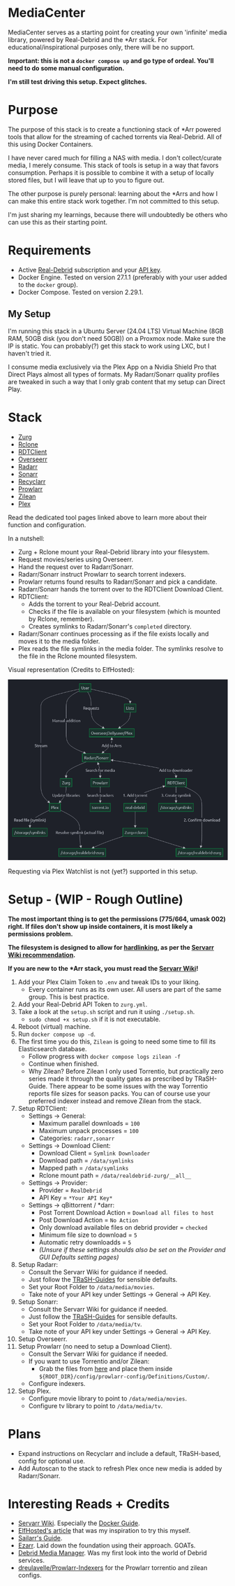 # MediaCenter
MediaCenter serves as a starting point for creating your own 'infinite' media library, powered by Real-Debrid and the *Arr stack. For educational/inspirational purposes only, there will be no support.

__Important: this is not a `docker compose up` and go type of ordeal. You'll need to do some manual configuration.__

__I'm still test driving this setup. Expect glitches.__

# Purpose
The purpose of this stack is to create a functioning stack of *Arr powered tools that allow for the streaming of cached torrents via Real-Debrid. All of this using Docker Containers.

I have never cared much for filling a NAS with media. I don't collect/curate media, I merely consume. This stack of tools is setup in a way that favors consumption. Perhaps it is possible to combine it with a setup of locally stored files, but I will leave that up to you to figure out.

The other purpose is purely personal: learning about the *Arrs and how I can make this entire stack work together. I'm not committed to this setup.

I'm just sharing my learnings, because there will undoubtedly be others who can use this as their starting point.

# Requirements
- Active [Real-Debrid](https://real-debrid.com/) subscription and your [API key](https://real-debrid.com/apitoken).
- Docker Engine. Tested on version 27.1.1 (preferably with your user added to the `docker` group).
- Docker Compose. Tested on version 2.29.1.

## My Setup
I'm running this stack in a Ubuntu Server (24.04 LTS) Virtual Machine (8GB RAM, 50GB disk (you don't need 50GB)) on a Proxmox node. Make sure the IP is static. You can probably(?) get this stack to work using LXC, but I haven't tried it.

I consume media exclusively via the Plex App on a Nvidia Shield Pro that Direct Plays almost all types of formats. My Radarr/Sonarr quality profiles are tweaked in such a way that I only grab content that my setup can Direct Play.

# Stack
- [Zurg](https://github.com/debridmediamanager/zurg-testing)
- [Rclone](https://github.com/rclone/rclone)
- [RDTClient](https://github.com/rogerfar/rdt-client)
- [Overseerr](https://overseerr.dev/)
- [Radarr](https://radarr.video/)
- [Sonarr](https://sonarr.tv/)
- [Recyclarr](https://recyclarr.dev/)
- [Prowlarr](https://prowlarr.com/)
- [Zilean](https://github.com/iPromKnight/zilean)
- [Plex](https://www.plex.tv/)

Read the dedicated tool pages linked above to learn more about their function and configuration.

In a nutshell:
- Zurg + Rclone mount your Real-Debrid library into your filesystem.
- Request movies/series using Overseerr.
- Hand the request over to Radarr/Sonarr.
- Radarr/Sonarr instruct Prowlarr to search torrent indexers.
- Prowlarr returns found results to Radarr/Sonarr and pick a candidate.
- Radarr/Sonarr hands the torrent over to the RDTClient Download Client.
- RDTClient:
    - Adds the torrent to your Real-Debrid account.
    - Checks if the file is available on your filesystem (which is mounted by Rclone, remember).
    - Creates symlinks to Radarr/Sonarr's `completed` directory.
- Radarr/Sonarr continues processing as if the file exists locally and moves it to the media folder.
- Plex reads the file symlinks in the media folder. The symlinks resolve to the file in the Rclone mounted filesystem.

Visual representation (Credits to ElfHosted):

![Visualized flow. Credits to ElfHosted.](./images/flow-visualization.png)

Requesting via Plex Watchlist is not (yet?) supported in this setup.
# Setup - (WIP - Rough Outline)
__The most important thing is to get the permissions (775/664, umask 002) right. If files don't show up inside containers, it is most likely a permissions problem.__

__The filesystem is designed to allow for [hardlinking](https://trash-guides.info/Hardlinks/Hardlinks-and-Instant-Moves/), as per the [Servarr Wiki recommendation](https://wiki.servarr.com/docker-guide#consistent-and-well-planned-paths).__

__If you are new to the *Arr stack, you must read the [Servarr Wiki](https://wiki.servarr.com/)!__

1. Add your Plex Claim Token to `.env` and tweak IDs to your liking.
    - Every container runs as its own user. All users are part of the same group. This is best practice.
2. Add your Real-Debrid API Token to `zurg.yml`.
3. Take a look at the `setup.sh` script and run it using `./setup.sh`.
    - `sudo chmod +x setup.sh` if it is not executable.
4. Reboot (virtual) machine.
5. Run `docker compose up -d`.
6. The first time you do this, `Zilean` is going to need some time to fill its Elasticsearch database.
    - Follow progress with `docker compose logs zilean -f`
    - Continue when finished.
    - Why Zilean? Before Zilean I only used Torrentio, but practically zero series made it through the quality gates as prescribed by TRaSH-Guide. There appear to be some issues with the way Torrentio reports file sizes for season packs. You can of course use your preferred indexer instead and remove Zilean from the stack.
7. Setup RDTClient:
    - Settings -> General:
        - Maximum parallel downloads = `100`
        - Maximum unpack processes = `100`
        - Categories: `radarr,sonarr`
    - Settings -> Download Client:
        - Download Client = `Symlink Downloader`
        - Download path = `/data/symlinks`
        - Mapped path = `/data/symlinks`
        - Rclone mount path = `/data/realdebrid-zurg/__all__`
    - Settings -> Provider:
        - Provider = `RealDebrid`
        - API Key = `*Your API Key*`
    - Settings -> qBittorrent / *darr:
        - Post Torrent Download Action = `Download all files to host`
        - Post Download Action = `No Action`
        - Only download available files on debrid provider = `checked`
        - Minimum file size to download = `5`
        - Automatic retry downloadds = `5`
        - *(Unsure if these settings shoulds also be set on the Provider and GUI Defaults setting pages)*
8. Setup Radarr:
    - Consult the Servarr Wiki for guidance if needed.
    - Just follow the [TRaSH-Guides](https://trash-guides.info/Radarr/) for sensible defaults.
    - Set your Root Folder to `/data/media/movies`.
    - Take note of your API key under Settings -> General -> API Key.
9. Setup Sonarr:
    - Consult the Servarr Wiki for guidance if needed.
    - Just follow the [TRaSH-Guides](https://trash-guides.info/Sonarr/) for sensible defaults.
    - Set your Root Folder to `/data/media/tv`.
    - Take note of your API key under Settings -> General -> API Key.
10. Setup Overseerr.
11. Setup Prowlarr (no need to setup a Download Client).
    - Consult the Servarr Wiki for guidance if needed.
    - If you want to use Torrentio and/or Zilean:
        - Grab the files from [here](https://github.com/dreulavelle/Prowlarr-Indexers/tree/main/Custom) and place them inside `${ROOT_DIR}/config/prowlarr-config/Definitions/Custom/`.
    - Configure indexers.
12. Setup Plex.
    - Configure movie library to point to `/data/media/movies`.
    - Configure tv library to point to `/data/media/tv`.

# Plans
- Expand instructions on Recyclarr and include a default, TRaSH-based, config for optional use.
- Add Autoscan to the stack to refresh Plex once new media is added by Radarr/Sonarr.

# Interesting Reads + Credits
- [Servarr Wiki](https://wiki.servarr.com/). Especially the [Docker Guide](https://wiki.servarr.com/docker-guide).
- [ElfHosted's article](https://elfhosted.com/guides/media/stream-from-real-debrid-with-plex-radarr-sonarr-prowlarr/) that was my inspiration to try this myself.
- [Sailarr's Guide](https://savvyguides.wiki/sailarrsguide/).
- [Ezarr](https://github.com/Luctia/ezarr). Laid down the foundation using their approach. GOATs.
- [Debrid Media Manager](https://github.com/debridmediamanager/debrid-media-manager). Was my first look into the world of Debrid services.
- [dreulavelle/Prowlarr-Indexers](https://github.com/dreulavelle/Prowlarr-Indexers) for the Prowlarr torrentio and zilean configs.